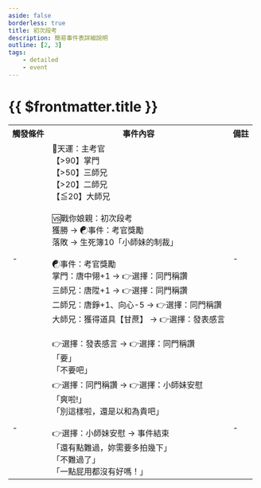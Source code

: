 ```yaml
---
aside: false
borderless: true
title: 初次段考
description: 簡易事件表詳細說明
outline: [2, 3]
tags:
    - detailed
    - event
---
```


# {{ $frontmatter.title }}

<Table class="timeline-table">
    <tr class="timeline-header">
        <th>觸發條件</th>
        <th>事件內容</th>
        <th>備註</th>
    </tr>
	<tr>
		<td>-</td>
		<td>
			🎲天運：主考官 <br>
			<span title="段考難度降低">【>90】掌門 </span> <br>
			【>50】三師兄 <br>
			<span title="段考難度上升">【>20】二師兄 </span> <br>
			【≦20】大師兄 <br>
			<br>
			🆚戰你娘親：初次段考 <br>
			<span title="向心-10、武學+3、心相+30">獲勝 → ☯事件：考官獎勵</span> <br>
			<span title="性情-2、心相-20">落敗 → 生死簿10「小師妹的制裁」</span> <br>
			<br>
			☯事件：考官獎勵 <br>
			掌門：唐中翎+1  → 👉選擇：同門稱讚 <br>
			三師兄：唐陞+1  → 👉選擇：同門稱讚 <br>
			二師兄：唐錚+1、向心-5  → 👉選擇：同門稱讚 <br>
			大師兄：獲得道具【甘蔗】 → 👉選擇：發表感言 <br>
			<br>
			👉選擇：發表感言 → 👉選擇：同門稱讚<br>
			<span title="道德-1、處世-2、嘴力+1">「要」 </span> <br>
			<span title="性情-1、唐中翎-2">「不要吧」 </span> <br>
		</td>
		<td>-</td>
	</tr>
	<tr>
		<td>-</td>
		<td>
			👉選擇：同門稱讚 → 👉選擇：小師妹安慰<br>
			<span title="處世+1、心相+15">「爽啦!」 </span> <br>
			<span title="修養+1、向心+5、處世-2">「別這樣啦，還是以和為貴吧」 </span> <br>
			<br>
			👉選擇：小師妹安慰 → 事件結束<br>
			<span title="變心-1、唐默鈴+1、心相+30">「還有點難過，妳需要多拍幾下」 </span> <br>
			<span title="變心-1、唐默鈴+2、心相+10">「不難過了」 </span> <br>
			<span title="變心+2、修養-2、處世+1、唐默鈴-2">「一點屁用都沒有好嗎！」 </span> <br>
		</td>
		<td>-</td>
	</tr>
</table>
